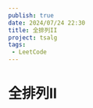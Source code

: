 ```yaml
---
publish: true
date: 2024/07/24 22:30
title: 全排列II
project: tsalg
tags:
 - LeetCode
---
```


# 全排列II
